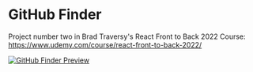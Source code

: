 # GitHub Finder

Project number two in Brad Traversy's React Front to Back 2022 Course: https://www.udemy.com/course/react-front-to-back-2022/

[![GitHub Finder Preview](https://repository-images.githubusercontent.com/436023635/78745300-5d3c-4645-8eb0-798800a945e8)](https://aschnitkey.github.io/reactFeedbackApp/)
